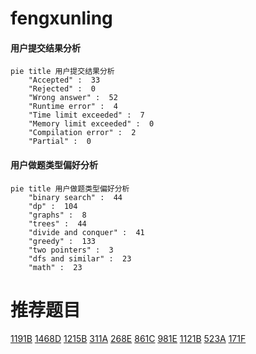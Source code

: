 # fengxunling

<!-- tabs:start -->



#### **用户提交结果分析**

```mermaid
pie title 用户提交结果分析
    "Accepted" :  33
    "Rejected" :  0
    "Wrong answer" :  52
    "Runtime error" :  4
    "Time limit exceeded" :  7
    "Memory limit exceeded" :  0
    "Compilation error" :  2
    "Partial" :  0
```

#### **用户做题类型偏好分析**

```mermaid
pie title 用户做题类型偏好分析
    "binary search" :  44
    "dp" :  104
    "graphs" :  8
    "trees" :  44
    "divide and conquer" :  41
    "greedy" :  133
    "two pointers" :  3
    "dfs and similar" :  23
    "math" :  23
```



<!-- tabs:end -->
# 推荐题目
[1191B](https://codeforces.com/contest/1191/problem/B)
[1468D](https://codeforces.com/contest/1468/problem/D)
[1215B](https://codeforces.com/contest/1215/problem/B)
[311A](https://codeforces.com/contest/311/problem/A)
[268E](https://codeforces.com/contest/268/problem/E)
[861C](https://codeforces.com/contest/861/problem/C)
[981E](https://codeforces.com/contest/981/problem/E)
[1121B](https://codeforces.com/contest/1121/problem/B)
[523A](https://codeforces.com/contest/523/problem/A)
[171F](https://codeforces.com/contest/171/problem/F)
